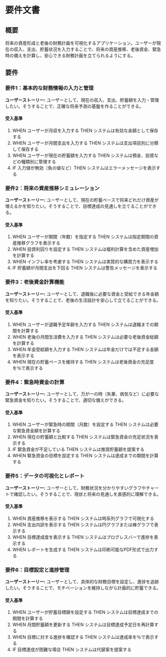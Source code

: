 # 要件文書

## 概要

将来の資産形成と老後の財務計画を可視化するアプリケーション。ユーザーが現在の収入、支出、貯蓄状況を入力することで、将来の資産推移、老後資金、緊急時の備えを計算し、安心できる財務計画を立てられるようにする。

## 要件

### 要件1：基本的な財務情報の入力と管理

**ユーザーストーリー:** ユーザーとして、現在の収入、支出、貯蓄額を入力・管理したい。そうすることで、正確な将来予測の基盤を作ることができる。

#### 受入基準

1. WHEN ユーザーが月収を入力する THEN システムは有効な金額として保存する
2. WHEN ユーザーが月間支出を入力する THEN システムは支出項目別に分類して保存する
3. WHEN ユーザーが現在の貯蓄額を入力する THEN システムは預金、投資などの種類別に管理する
4. IF 入力値が無効（負の値など）THEN システムはエラーメッセージを表示する

### 要件2：将来の資産推移シミュレーション

**ユーザーストーリー:** ユーザーとして、現在の貯蓄ペースで将来どれだけ資産が増えるかを知りたい。そうすることで、目標達成の見通しを立てることができる。

#### 受入基準

1. WHEN ユーザーが期間（年数）を指定する THEN システムは指定期間の資産推移グラフを表示する
2. WHEN 投資利回りを設定する THEN システムは複利計算を含めた資産増加を計算する
3. WHEN インフレ率を考慮する THEN システムは実質的な購買力を表示する
4. IF 貯蓄額が月間支出を下回る THEN システムは警告メッセージを表示する

### 要件3：老後資金計算機能

**ユーザーストーリー:** ユーザーとして、退職後に必要な資金と受給できる年金額を知りたい。そうすることで、老後の生活設計を安心して立てることができる。

#### 受入基準

1. WHEN ユーザーが退職予定年齢を入力する THEN システムは退職までの期間を計算する
2. WHEN 老後の月間生活費を入力する THEN システムは必要な老後資金総額を計算する
3. WHEN 年金受給額を入力する THEN システムは年金だけでは不足する金額を表示する
4. WHEN 現在の貯蓄ペースを維持する THEN システムは老後資金の充足度を％で表示する

### 要件4：緊急時資金の計算

**ユーザーストーリー:** ユーザーとして、万が一の時（失業、病気など）に必要な緊急資金を知りたい。そうすることで、適切な備えができる。

#### 受入基準

1. WHEN ユーザーが緊急時の期間（月数）を設定する THEN システムは必要な緊急資金額を計算する
2. WHEN 現在の貯蓄額と比較する THEN システムは緊急資金の充足状況を表示する
3. IF 緊急資金が不足している THEN システムは推奨貯蓄額を提案する
4. WHEN 緊急資金の目標を設定する THEN システムは達成までの期間を計算する

### 要件5：データの可視化とレポート

**ユーザーストーリー:** ユーザーとして、財務状況を分かりやすいグラフやチャートで確認したい。そうすることで、現状と将来の見通しを直感的に理解できる。

#### 受入基準

1. WHEN 資産推移を表示する THEN システムは時系列グラフで可視化する
2. WHEN 支出内訳を表示する THEN システムは円グラフまたは棒グラフで表示する
3. WHEN 目標達成度を表示する THEN システムはプログレスバーで進捗を表示する
4. WHEN レポートを生成する THEN システムは印刷可能なPDF形式で出力する

### 要件6：目標設定と進捗管理

**ユーザーストーリー:** ユーザーとして、具体的な財務目標を設定し、進捗を追跡したい。そうすることで、モチベーションを維持しながら計画的に貯蓄できる。

#### 受入基準

1. WHEN ユーザーが貯蓄目標額を設定する THEN システムは目標達成までの期間を計算する
2. WHEN 月間貯蓄額を更新する THEN システムは目標達成予定日を再計算する
3. WHEN 目標に対する進捗を確認する THEN システムは達成率を％で表示する
4. IF 目標達成が困難な場合 THEN システムは代替案を提案する